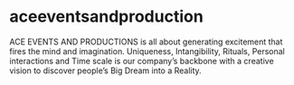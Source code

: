 # aceeventsandproduction
ACE EVENTS AND PRODUCTIONS is all about generating excitement that fires the mind and imagination. Uniqueness, Intangibility, Rituals, Personal interactions and Time scale is our company’s backbone with a creative vision to discover people’s Big Dream into a Reality.
